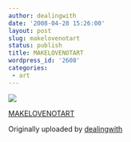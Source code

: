 ```yaml
---
author: dealingwith
date: '2008-04-28 15:26:00'
layout: post
slug: makelovenotart
status: publish
title: MAKELOVENOTART
wordpress_id: '2608'
categories:
 - art
---
```


[![][1]][2]

[MAKELOVENOTART][3]

Originally uploaded by [dealingwith][4]


   [1]: http://farm3.static.flickr.com/2060/2449376441_c2e8f5abe1_m.jpg

   [2]: http://www.flickr.com/photos/dealingwith/2449376441/ (photo sharing)

   [3]: http://www.flickr.com/photos/dealingwith/2449376441/

   [4]: http://www.flickr.com/people/dealingwith/


